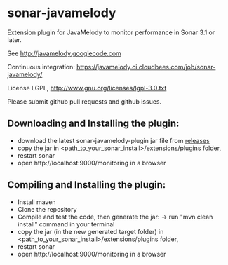 sonar-javamelody
=========================

Extension plugin for JavaMelody to monitor performance in Sonar 3.1 or later.

See http://javamelody.googlecode.com

Continuous integration: https://javamelody.ci.cloudbees.com/job/sonar-javamelody/

License LGPL, http://www.gnu.org/licenses/lgpl-3.0.txt

Please submit github pull requests and github issues.


Downloading and Installing the plugin:
---------------------------------------
 - download the latest sonar-javamelody-plugin jar file from [releases](https://github.com/evernat/sonar-javamelody/releases)
 - copy the jar in \<path_to_your_sonar_install\>/extensions/plugins folder,
 - restart sonar
 - open http://localhost:9000/monitoring in a browser


Compiling and Installing the plugin:
---------------------------------------
 - Install maven
 - Clone the repository
 - Compile and test the code, then generate the jar:
	-> run "mvn clean install" command in your terminal
 - copy the jar (in the new generated target folder) in \<path_to_your_sonar_install\>/extensions/plugins folder,
 - restart sonar
 - open http://localhost:9000/monitoring in a browser
 